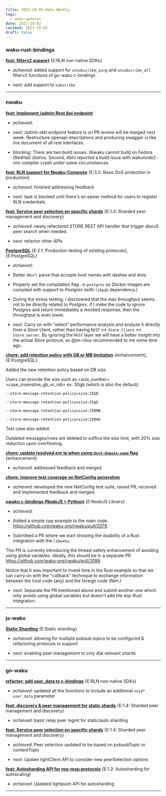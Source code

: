 ```yaml
---
title: 2023-10-03 Waku Weekly
tags:
  - waku-updates
date: 2023-10-02
lastmod: 2023-10-05
draft: false
---
```

### waku-rust-bindings

  

**[feat: filterv2 support](https://github.com/waku-org/waku-rust-bindings/issues/71)** {E:RLN non-native SDKs}

  

- _achieved_: added support for `unsubscribe`, `ping` and `unsubscribe_all` filterv2 functions of go-waku c-bindings

- _next_: add support to `subscribe`

  

---

### nwaku

  

**[feat: Implement /admin Rest Api endpoint](https://github.com/waku-org/nwaku/issues/2075)**

  

- _achieved_:

- _next_: /admin rest endpoint feature is on PR review will be merged next week. Restructure openapi descriptions and producing swagger ui like live document of all rest interfaces.

- _blocking_: There are two build issues. libwaku cannot build on Fedora (RedHat) distros. Second, Abhi reported a build issue with wakunode2 - nim compiler crash under some circumstances.

  

**[feat: RLN support for Nwaku-Compose](https://github.com/waku-org/nwaku/issues/2051)** {E:3.2: Basic DoS protection in production}

  

- _achieved_: finished addressing feedback

- _next_: task is blocked until there's an easier method for users to register RLN credentials

  

**[feat: Service peer selection on specific shards](https://github.com/waku-org/nwaku/issues/1941)** {E:1.4: Sharded peer management and discovery}

  

- _achieved_: newly refactored STORE REST API handler that trigger discv5 peer search when needed.

- _next_: refactor other APIs

  

**[PostgreSQL](https://github.com/waku-org/nwaku/issues/1888)** {E:2.1: Production testing of existing protocols}, {E:PostgreSQL}

  

- _achieved_:

- Better `dburl` parse that accepts host names with dashes and dots.

- Properly set the compilation flag `-d:postgres` so _Docker_ images are compiled with support to _Postgres_ (with `libpq5` dependency.)

- During the stress testing, I discovered that the max throughput seems not to be directly related to _Postgres_. If I make the code to ignore _Postgres_ and return immediately a mocked response, then the throughput is even lower.

- _next_: Carry on with "select" performance analysis and analyze it directly from a _Store_ client, rather than having `REST` <-> `Store_Client` <-> `Store_Server`. By ignoring the `REST` layer we will have a better insight into the actual _Store_ protocol, as @jm-clius recommended to me some time ago.

  

**[chore: add retention policy with GB or MB limitation](https://github.com/waku-org/nwaku/issues/1885)** {enhancement}, {E:PostgreSQL}

  

Added the new retention policy based on DB size.

Users can provide the size such as <size_number><case_insenstive_gb_or_mb> ex. 30gb (which is also the default)

`--store-message-retention-policy=size:25GB`

`--store-message-retention-policy=size:25gb`

`--store-message-retention-policy=size:250MB`

`--store-message-retention-policy=size:250mb`

Test case also added.

Outdated messages/rows are deleted to suffice the size limit, with 20% size reduction upon overflowing.

  

**[chore: update resolved enr ip when using `dns4-domain-name` flag](https://github.com/waku-org/nwaku/issues/1576)** {enhancement}

  

- _achieved_: addressed feedback and merged

  

**[chore: improve test coverage on NetConfig generation](https://github.com/waku-org/nwaku/issues/1540)**

  

- _achieved_: developed the new NetConfig test suite, raised PR, received and implemented feedback and merged.

  

**[nwaku c-bindings (NodeJS + Python)](https://github.com/waku-org/nwaku/issues/1332)** {E:NodeJS Library}

  

- _achieved_:

- Added a simple cpp example to the main code. https://github.com/waku-org/nwaku/pull/2079.

- Submitted a PR where we start showing the doability of a Rust integration with the `libwaku`.

This PR is currently introducing the thread-safety enhancement of avoiding using global variables. Ideally, this should be in a separate PR. https://github.com/waku-org/nwaku/pull/2089.

Notice that it was important to invest time in the Rust example so that we can carry on with the "callback" technique to exchange information between the host code (any) and the foreign code (Nim.)

- _next_: Separate the PR mentioned above and submit another one which only avoids using global variables but doesn't add the wip-Rust integration.

  

---

### js-waku

  

**[Static Sharding](https://github.com/waku-org/js-waku/issues/1310)** {E:Static sharding}

  

- _achieved_: allowing for multiple pubsub topics to be configured & refactoring protocols to support

- _next_: enabling peer management to only dial relevant shards

  

---

### go-waku

  

**[refactor: add user_data to c-bindings](https://github.com/waku-org/go-waku/issues/788)** {E:RLN non-native SDKs}

  

- _achieved_: updated all the functions to include an additional `void* user_data` parameter

  

**[feat: discovery & peer management for static shards](https://github.com/waku-org/go-waku/issues/727)** {E:1.4: Sharded peer management and discovery}

  

- _achieved_: basic relay peer mgmt for static/auto sharding

  

**[feat: Service peer selection on specific shards](https://github.com/waku-org/go-waku/issues/680)** {E:1.4: Sharded peer management and discovery}

  

- _achieved_: Peer selection updated to be based on pubsubTopic or contentTopic

- _next_: Update lightClient API to consider new peerSelection options

  

**[feat: Autosharding API for req-resp protocols](https://github.com/waku-org/go-waku/issues/673)** {E:1.2: Autosharding for autoscaling}

  

- _achieved_: Updated lightpush API for autosharding

  

---